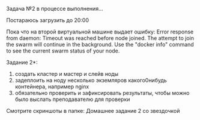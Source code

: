 Задача №2 в процессе выполнения...

Постараюсь загрузить до 20:00

Пока что на второй виртуальной машине выдает ошибку:
Error response from daemon: Timeout was reached before node joined. The attempt to join the swarm will continue in the background. Use the "docker info" command to see the current swarm status of your node.


Задание 2*:
1) создать кластер и мастер и слейв ноды
2) задеплоить на ноду несколько экземляров какого0нибудь контейнера, например nginx
3) обязательно проверить и зафиксировать результаты, чтобы можно было выслать преподавателю для проверки

Смотрите скриншоты в папке: Домашнее задание 2 со звездочкой
